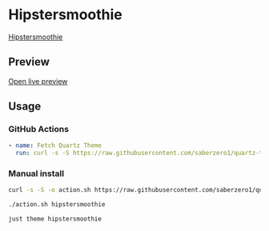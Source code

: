 # Hipstersmoothie

[Hipstersmoothie](#)

## Preview

[Open live preview](https://quartz-themes.github.io/hipstersmoothie/)

## Usage

### GitHub Actions

```yaml
- name: Fetch Quartz Theme
  run: curl -s -S https://raw.githubusercontent.com/saberzero1/quartz-themes/master/action.sh | bash -s -- hipstersmoothie
```

### Manual install

```bash
curl -s -S -o action.sh https://raw.githubusercontent.com/saberzero1/quartz-themes/master/action.sh

./action.sh hipstersmoothie
```

```bash
just theme hipstersmoothie
```
